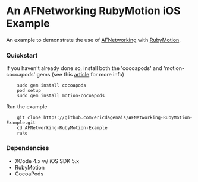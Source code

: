 # An AFNetworking RubyMotion iOS Example

An example to demonstrate the use of [AFNetworking][AF] with [RubyMotion][RM].

### Quickstart

If you haven't already done so, install both the 'cocoapods' and 'motion-cocoapods' gems (see this [article][CP] for more info)

        sudo gem install cocoapods
        pod setup
        sudo gem install motion-cocoapods

Run the example

        git clone https://github.com/ericdagenais/AFNetworking-RubyMotion-Example.git
        cd AFNetworking-RubyMotion-Example
        rake

### Dependencies

* XCode 4.x w/ iOS SDK 5.x
* RubyMotion
* CocoaPods

[AF]: https://github.com/AFNetworking/AFNetworking
[RM]: http://www.rubymotion.com/
[CP]: http://www.rubymotion.com/developer-center/articles/cocoapods/
